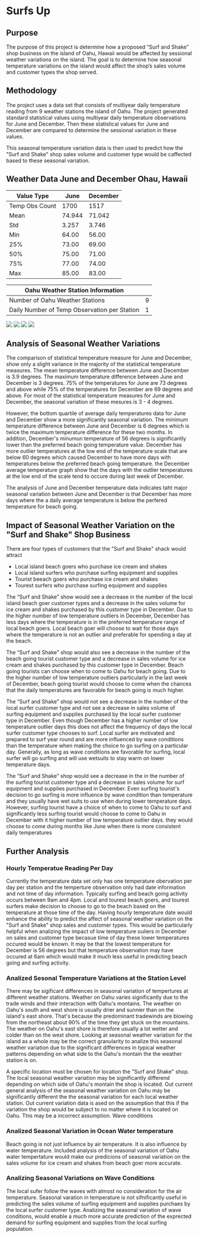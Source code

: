 # Surfs Up

## Purpose

The purpose of this project is determine how a proposed “Surf and Shake” shop business on the island of Oahu, Hawaii would be affected by sessional weather variations on the island. The goal is to determine how seasonal temperature variations on the island would affect the shop’s sales volume and customer types the shop served.

## Methodology

The project uses a data set that consists of multiyear daily temperature reading from 9 weather stations the island of Oahu. The project generated standard statistical values using multiyear daily temperature observations for June and December. Then these statistical values for June and December are compared to determine the sessional variation in these values.

This seasonal temperature variation data is then used to predict how the "Surf and Shake" shop sales volume and customer type would be caffected  based to these seasonal variation. 

## Weather Data June and December Ohau, Hawaii

|   Value Type  |  June |December|
|---------------|-------|--------|
|Temp Obs Count |1700   |1517    |
| Mean          |74.944 |71.042  |
| Std           |3.257  |3.746   |
| Min           |64.00  |56.00   |
| 25%           |73.00  |69.00   |
| 50%           |75.00  |71.00   |
| 75%           |77.00  |74.00   |
| Max           |85.00  |83.00   |

|        Oahu Weather Station Information        |   |
|------------------------------------------------|---|
| Number of Oahu Weather Stations                | 9 |
| Daily Number of Temp Observation per Station   | 1 |

<img src="https://github.com/berndab/surfs_up/blob/master/june_avg_daily_temp_all_years.png" />
<img src="https://github.com/berndab/surfs_up/blob/master/december_avg_daily_temp_all_years.png" />
<img src="https://github.com/berndab/surfs_up/blob/master/june_daily_temp_all_years_boxplot.png" />
<img src="https://github.com/berndab/surfs_up/blob/master/december_daily_temp_all_years_boxplot.png" />

## Analysis of Seasonal Weather Variations

The comparison of statistical temperature measure for June and December, show only a slight variance in the majority of the statistical temperature measures. The mean temperature difference between June and December is 3.9 degrees. The maximum temperature difference between June and December is 3 degrees. 75% of the temperatures for June are 73 degrees and above while 75% of the temperatures for December are 69 degrees and above. For most of the statistical temperature measures for June and December, the seasonal variation of these mesures is 3 - 4 degrees.

However, the bottom quartile of average daily temperatures data for June and December show a more significantly seasonal variation. The minimum temperature difference between June and December is 6 degrees which is twice the maximum temperature difference for these two months. In addition, December's minumun temperature of 56 degrees is significantly lower than the preferred beach going temperature value. December has more outlier temperatures at the low end of the temperature scale that are below 60 degrees which caused December to have more days with temperatures below the preferred beach going temperature. the December average temperature graph show that the days with the outlier temperatures at the low end of the scale tend to occure during last week of December.

The analysis of June and December temperature data indicates taht major seasonal variation between June and December is that December has more days where the a daily average temperature is below the perfered temperature for beach going.  

## Impact of Seasonal Weather Variation on the "Surf and Shake" Shop Business

There are four types of customers that the "Surf and Shake" shack would attract
* Local island beach goers who purchase ice cream and shakes
* Local island surfers who purchase surfing equipment and supplies
* Tourist beeach goers who purchase ice cream and shakes
* Tourest surfers who purchase surfing equipment and supplies

The “Surf and Shake” show would see a decrease in the number of the local island beach goer customer types and a decrease in the sales volume for ice cream and shakes purchased by this customer type in December. Due to the higher number of low temperature outliers in December, December has less days where the temperature is in the preferred temperature range of local beach goers. Local beach goer will choose to wait for those days where the temperature is not an outlier and preferable for spending a day at the beach.

The “Surf and Shake” shop would also see a decrease in the number of the beach going tourist customer type and a decrease in sales volume for ice cream and shakes purchased by this customer type in December. Beach going tourists can choose when to come to Oahu for beach going. Due to the higher number of low temperature outliers particularly in the last week of December, beach going tourist would choose to come when the chances that the daily temperatures are favorable for beach going is much higher. 

The “Surf and Shake” shop would not see a decrease in the number of the local surfer customer type and not see a decrease in sales volume of surfing equipment and supplies purchased by the local surfer customer type in December. Even though December has a higher number of low temperature outlier days this does not affect the frequency of days the local surfer customer type chooses to surf. Local surfer are motivated and prepared to surf year round and are more influenced by wave conditions than the temperature when making the choice to go surfing on a particular day. Generally, as long as wave conditions are favorable for surfing, local surfer will go surfing and will use wetsuits to stay warm on lower temperature days.

The “Surf and Shake” shop would see a decrease in the in the number of the surfing tourist customer type and a decrease in sales volume for surf equipment and supplies purchased in December. Even surfing tourist's decision to go surfing is more influence by wave condition than temperature and they usually have wet suits to use when during lower temperature days. However, surfing tourist have a choice of when to come to Oahu to surf and significantly less surfing tourist would choose to come to Oahu in December with it higher number of low temperature outlier days. they would choose to come during months like June when there is more consistent daily temperatures 


## Further Analysis

### Hourly Temperatue Reading Per Day

Currently the temperature data set only has one temperature obervation per day per station and the temperture observation only had date information and not time of day information. Typically surfing and beach going activity occurs between 9am and 4pm. Local and tourest beach goers, and tourest surfers make decision to choose to go to the beach based on the temperature at those time of the day. Having hourly temperature date would enhance the ability to predict the affect of seasonal weather variation on the "Surf and Shake" shop sales and customer types. This would be particularly helpful when analizing the impact of low temperature ouliers in December on sales and customer type becasue time of day these lower temperatures occured would be known. It may be that the lowest temperature for December is 56 degrees but that temperature observation may have occured at 6am which would make it much less useful in predicting beach going and surfing activity. 

### Analized Sesonal Temperature Variations at the Station Level

There may be sigificant differences in seasonal variation of tempertures at different weather stations. Weather on Oahu varies significantly due to the trade winds and their interaction with Oahu's montains. The weather on Oahu's south and west shore is usually drier and sunnier than on the island's east shore. That's because the predominant tradewinds are blowing from the northeast about 90% of the time they get stuck on the mountains. The weather on Oahu's east shore is therefore usually a lot wetter and colder than on the west shore. Looking at seasonal weather variation for the island as a whole may be the correct granularity to analize this seasonal weather variation due to the significant differences in typical weather patterns depending on what side to the Oahu's montain the the weather station is on. 

A specific location must be chosen for location the "Surf and Shake" shop. The local seasonal weather variation may be significantly differend depending on which side of Oahu's montain the shop is located. Out current general analysis of the seasonal weather variation 
on Oahu may be significantly different the the seasonal variation for each local weather station. Out current variation data is ased on the assumption that this if the variation the shop would be subject to no matter where it is located on Oahu. This may be a incorrect assumption. 
Wave conditions

### Analized Seasonal Variation in Ocean Water temperature

Beach going is not just influence by air temperature. It is also influence by water temperature. Included analysis of the seasonal variation of Oahu water tempertature would make our predicions of seasonal variation on the sales volume for ice cream and shakes from beach goer more accurate.

### Analizing Seasonal Variations on Wave Conditions

The local sufer follow the waves with almost no consideration for the air temperature. Seasonal varation in temperature is not sifnificantly useful in predicting the sales volume of surfing equipment and supplies purchaes by the local surfer customer type. Analizing the seasonal variation of wave conditions, would enable a much more accurate prediction of the exprected demand for surfing equipment and supplies from the local surfing population.
